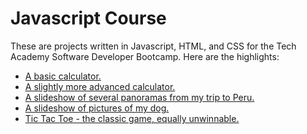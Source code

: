 <h1>Javascript Course</h1>
These are projects written in Javascript, HTML, and CSS for the Tech Academy Software Developer Bootcamp.  Here are the highlights:
<ul>
  <li><a href="https://github.com/jasonwsvt/Javascript_Projects/tree/main/Javascript_Calculator"> A basic calculator.</a></li>
  <li><a href="https://github.com/jasonwsvt/Javascript_Projects/tree/main/Calculator"> A slightly more advanced calculator.</a></li>
  <li><a href="https://github.com/jasonwsvt/Javascript_Projects/tree/main/Lightbox_Project"> A slideshow of several panoramas from my trip to Peru.</a></li>
  <li><a href="https://github.com/jasonwsvt/Javascript_Projects/tree/main/Project9_countdown_slideshow"> A slideshow of pictures of my dog.</a></li>
  <li><a href="https://github.com/jasonwsvt/Javascript_Projects/tree/main/TicTacToe"> Tic Tac Toe - the classic game, equally unwinnable.</a></li>
</ul>
